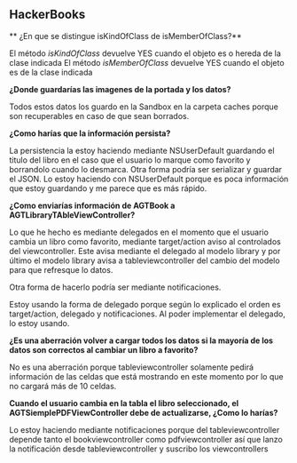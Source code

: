 ## HackerBooks

** ¿En que se distingue isKindOfClass de isMemberOfClass?** 

El método *isKindOfClass* devuelve YES cuando el objeto es o hereda de la clase indicada
El método *isMemberOfClass* devuelve YES cuando el objeto es de la clase indicada

**¿Donde guardarías las imagenes de la portada y los datos?**

Todos estos datos los guardo en la Sandbox en la carpeta caches porque son recuperables en caso de que sean borrados.

**¿Como harías que la información persista?**

La persistencia la estoy haciendo mediante NSUserDefault guardando el titulo del libro en el caso que el usuario lo marque como favorito y borrandolo cuando lo desmarca. Otra forma podría ser serializar y guardar el JSON. Lo estoy haciendo con NSUserDefault porque es poca información que estoy guardando y me parece que es más rápido.

**¿Como enviarías información de AGTBook a AGTLibraryTAbleViewController?**

Lo que he hecho es mediante delegados en el momento que el usuario cambia un libro como favorito, mediante target/action aviso al controlados del viewcontroller. Este avisa mediante el delegado al modelo library y por último el modelo library avisa a tableviewcontroller del cambio del modelo para que refresque lo datos.

Otra forma de hacerlo podría ser mediante notificaciones. 

Estoy usando la forma de delegado porque según lo explicado el orden es target/action, delegado y notificaciones. Al poder implementar el delegado, lo estoy usando.

**¿Es una aberración volver a cargar todos los datos si la mayoría de los datos son correctos al cambiar un libro a favorito?**

No es una aberración porque tableviewcontroller solamente pedirá información de las celdas que está mostrando en este momento por lo que no cargará más de 10 celdas.

**Cuando el usuario cambia en la tabla el libro seleccionado, el AGTSiemplePDFViewController debe de actualizarse, ¿Como lo harías?**

Lo estoy haciendo mediante notificaciones porque del tableviewcontroller depende tanto el bookviewcontroller como pdfviewcontroller así que lanzo la notificación desde tableviewcontroller y suscribo los viewcontrollers


